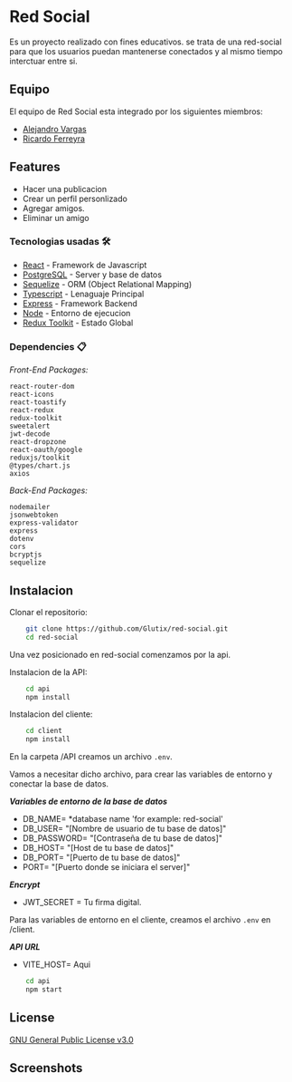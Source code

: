 # Red Social

Es un proyecto realizado con fines educativos. se trata de una red-social para que los usuarios puedan mantenerse conectados y al mismo tiempo interctuar entre si.

## Equipo

El equipo de Red Social esta integrado por los siguientes miembros:

- [Alejandro Vargas](https://github.com/dether)
- [Ricardo Ferreyra](https://github.com/glutix)


## Features
- Hacer una publicacion
- Crear un perfil personlizado
- Agregar amigos.
- Eliminar un amigo

### Tecnologias usadas 🛠️

- [React](https://reactjs.org/) - Framework de Javascript
- [PostgreSQL](https://www.mysql.com/) - Server y base de datos
- [Sequelize](https://sequelize.org/) - ORM (Object Relational Mapping)
- [Typescript](https://www.typescriptlang.org/) - Lenaguaje Principal
- [Express](https://expressjs.com/) - Framework Backend
- [Node](https://nodejs.org/es) - Entorno de ejecucion
- [Redux Toolkit](https://redux-toolkit.js.org/) - Estado Global

### Dependencies 📋

_Front-End Packages:_

```
react-router-dom
react-icons
react-toastify
react-redux
redux-toolkit
sweetalert
jwt-decode
react-dropzone
react-oauth/google
reduxjs/toolkit
@types/chart.js
axios

```

_Back-End Packages:_

```
nodemailer
jsonwebtoken
express-validator
express
dotenv
cors
bcryptjs
sequelize
```

## Instalacion

Clonar el repositorio:

```bash
    git clone https://github.com/Glutix/red-social.git
    cd red-social
```

Una vez posicionado en red-social comenzamos por la api.

Instalacion de la API:

```bash
    cd api
    npm install

```

Instalacion del cliente:

```bash
    cd client
    npm install

```

En la carpeta /API creamos un archivo `.env`.

Vamos a necesitar dicho archivo, para crear las variables de entorno y conectar la base de datos.

**_Variables de entorno de la base de datos_**

- DB_NAME= \*database name 'for example: red-social'
- DB_USER= "[Nombre de usuario de tu base de datos]"
- DB_PASSWORD= "[Contraseña de tu base de datos]"
- DB_HOST= "[Host de tu base de datos]"
- DB_PORT= "[Puerto de tu base de datos]"
- PORT= "[Puerto donde se iniciara el server]"


**_Encrypt_**

- JWT_SECRET = Tu firma digital.


Para las variables de entorno en el cliente, creamos el archivo  `.env` en  /client.

**_API URL_**

- VITE_HOST= Aqui

```bash
    cd api
    npm start
```


## License

[GNU General Public License v3.0](https://www.gnu.org/licenses/gpl-3.0.html)

## Screenshots


